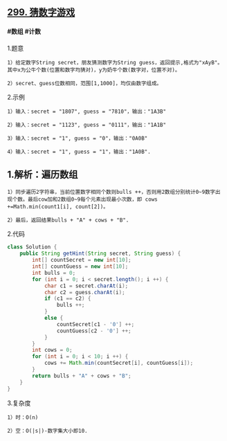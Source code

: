 ## [299. 猜数字游戏](https://leetcode.cn/problems/bulls-and-cows/description/)

#### #数组 #计数
1.题意

    1）给定数字String secret，朋友猜测数字为String guess，返回提示,格式为"xAyB"。其中x为公牛个数(位置和数字均猜对)，y为奶牛个数(数字对，位置不对)。

    2）secret、guess位数相同，范围[1,1000]，均仅由数字组成。

2.示例

    1）输入：secret = "1807", guess = "7810"，输出："1A3B"

    2）输入：secret = "1123", guess = "0111"，输出："1A1B"

    3）输入：secret = "1", guess = "0"，输出："0A0B"

    4）输入：secret = "1", guess = "1"，输出："1A0B".
## 1.解析：遍历数组

    1）同步遍历2字符串，当前位置数字相同个数则bulls ++，否则用2数组分别统计0~9数字出现个数。最后cow加和2数组0~9每个元素出现最小次数，即 cows +=Math.min(count1[i], count[2])。

    2）最后，返回结果bulls + "A" + cows + "B".

2.代码
```java
class Solution {
    public String getHint(String secret, String guess) {
        int[] countSecret = new int[10];
        int[] countGuess = new int[10];
        int bulls = 0;
        for (int i = 0; i < secret.length(); i ++) {
            char c1 = secret.charAt(i);
            char c2 = guess.charAt(i);
            if (c1 == c2) {
                bulls ++;
            }
            else {
                countSecret[c1 - '0'] ++;
                countGuess[c2 - '0'] ++;
            }
        }
        int cows = 0;
        for (int i = 0; i < 10; i ++) {
            cows += Math.min(countSecret[i], countGuess[i]);
        }
        return bulls + "A" + cows + "B";
    }
}

```

3.复杂度

    1）时：O(n)

    2）空：O(|s|)-数字集大小即10.